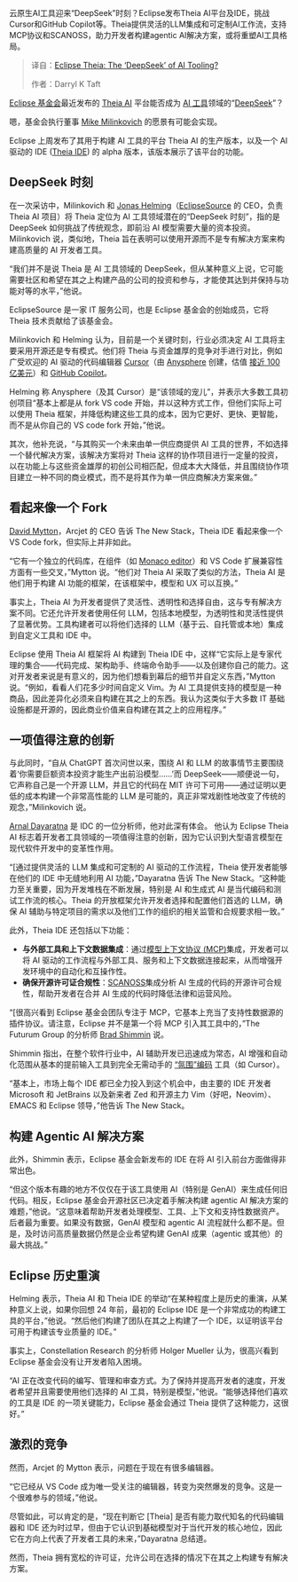 <!--
title: Eclipse Theia：AI工具的“DeepSeek”？
cover: https://cdn.thenewstack.io/media/2025/03/2ba92d47-planet-volumes-w1hqljythcm-unsplash.jpg
summary: 云原生AI工具迎来“DeepSeek”时刻？Eclipse发布Theia AI平台及IDE，挑战Cursor和GitHub Copilot等。Theia提供灵活的LLM集成和可定制AI工作流，支持MCP协议和SCANOSS，助力开发者构建agentic AI解决方案，或将重塑AI工具格局。
-->

云原生AI工具迎来“DeepSeek”时刻？Eclipse发布Theia AI平台及IDE，挑战Cursor和GitHub Copilot等。Theia提供灵活的LLM集成和可定制AI工作流，支持MCP协议和SCANOSS，助力开发者构建agentic AI解决方案，或将重塑AI工具格局。

> 译自：[Eclipse Theia: The ‘DeepSeek’ of AI Tooling?](https://thenewstack.io/eclipse-theia-the-deepseek-of-ai-tooling/)
> 
> 作者：Darryl K Taft

[Eclipse 基金会](https://thenewstack.io/alternative-to-visual-studio-marketplace-gains-momentum/)最近发布的 [Theia AI](https://theia-ide.org/docs/theia_ai/) 平台能否成为 [AI 工具](https://thenewstack.io/ai-powered-coding-developer-tool-trends-to-monitor-in-2025/)领域的“[DeepSeek](https://thenewstack.io/icymi-deepseek-is-an-open-source-success-story/)”？

嗯，基金会执行董事 [Mike Milinkovich](https://www.linkedin.com/in/mikemilinkovich/?originalSubdomain=ca) 的愿景有可能会实现。

Eclipse 上周发布了其用于构建 AI 工具的平台 Theia AI 的生产版本，以及一个 AI 驱动的 IDE ([Theia IDE](https://theia-ide.org/)) 的 alpha 版本，该版本展示了该平台的功能。

## DeepSeek 时刻

在一次采访中，Milinkovich 和 [Jonas Helming](https://www.linkedin.com/in/jonas-helming-76303b28/)（[EclipseSource](https://eclipsesource.com/) 的 CEO，负责 Theia AI 项目）将 Theia 定位为 AI 工具领域潜在的“DeepSeek 时刻”，指的是 DeepSeek 如何挑战了传统观念，即前沿 AI 模型需要大量的资本投资。Milinkovich 说，类似地，Theia 旨在表明可以使用开源而不是专有解决方案来构建高质量的 AI 开发者工具。

“我们并不是说 Theia 是 AI 工具领域的 DeepSeek，但从某种意义上说，它可能需要社区和希望在其之上构建产品的公司的投资和参与，才能使其达到并保持与功能对等的水平，”他说。

EclipseSource 是一家 IT 服务公司，也是 Eclipse 基金会的创始成员，它将 Theia 技术贡献给了该基金会。

Milinkovich 和 Helming 认为，目前是一个关键时刻，行业必须决定 AI 工具将主要采用开源还是专有模式。他们将 Theia 与资金雄厚的竞争对手进行对比，例如广受欢迎的 AI 驱动的代码编辑器 [Cursor](https://thenewstack.io/using-cursor-ai-as-part-of-your-development-workflow/)（由 [Anysphere](https://anysphere.inc/) 创建，估值 [接近 100 亿美元](https://www.bloomberg.com/news/articles/2025-03-07/ai-startup-anysphere-in-talks-for-close-to-10-billion-valuation)）和 [GitHub Copilot](https://thenewstack.io/github-copilot-a-powerful-controversial-autocomplete-for-developers/)。

Helming 称 Anysphere（及其 Cursor）是“该领域的宠儿”，并表示大多数工具初创项目“基本上都是从 fork VS code 开始，并以这种方式工作，但他们实际上可以使用 Theia 框架，并降低构建这些工具的成本，因为它更好、更快、更智能，而不是从你自己的 VS code fork 开始，”他说。

其次，他补充说，“与其购买一个未来由单一供应商提供 AI 工具的世界，不如选择一个替代解决方案，该解决方案将对 Theia 这样的协作项目进行一定量的投资，以在功能上与这些资金雄厚的初创公司相匹配，但成本大大降低，并且围绕协作项目建立一种不同的商业模式，而不是将其作为单一供应商解决方案来做。”

## 看起来像一个 Fork

[David Mytton](https://www.linkedin.com/in/davidmytton/)，Arcjet 的 CEO 告诉 The New Stack，Theia IDE 看起来像一个 VS Code fork，但实际上并非如此。

“它有一个独立的代码库，在组件（如 [Monaco editor](https://microsoft.github.io/monaco-editor/)）和 VS Code 扩展兼容性方面有一些交叉，”Mytton 说。“他们对 Theia AI 采取了类似的方法，Theia AI 是他们用于构建 AI 功能的框架，在该框架中，模型和 UX 可以互换。”

事实上，Theia AI 为开发者提供了灵活性、透明性和选择自由，这与专有解决方案不同。它还允许开发者使用任何 LLM，包括本地模型，为透明性和灵活性提供了显著优势。工具构建者可以将他们选择的 LLM（基于云、自托管或本地）集成到自定义工具和 IDE 中。

Eclipse 使用 Theia AI 框架将 AI 构建到 Theia IDE 中，这样“它实际上是专家代理的集合——代码完成、架构助手、终端命令助手——以及创建你自己的能力。这对开发者来说是有意义的，因为他们想看到幕后的细节并自定义东西，”Mytton 说。“例如，看看人们花多少时间自定义 Vim。为 AI 工具提供支持的模型是一种商品，因此差异化必须来自构建在其之上的东西。我认为这类似于大多数 IT 基础设施都是开源的，因此商业价值来自构建在其之上的应用程序。”

## 一项值得注意的创新

与此同时，“自从 ChatGPT 首次问世以来，围绕 AI 和 LLM 的故事情节主要围绕着‘你需要巨额资本投资才能生产出前沿模型……’而 DeepSeek——顺便说一句，它声称自己是一个开源 LLM，并且它的代码在 MIT 许可下可用——通过证明以更低的成本构建一个非常高性能的 LLM 是可能的，真正非常戏剧性地改变了传统的观念，”Milinkovich 说。

[Arnal Dayaratna](https://www.idc.com/getdoc.jsp?containerId=PRF004946) 是 IDC 的一位分析师，他对此深有体会。
他认为 Eclipse Theia AI 标志着开发者工具领域的一项值得注意的创新，因为它认识到大型语言模型在现代软件开发中的变革性作用。

“[通过提供灵活的 LLM 集成和可定制的 AI 驱动的工作流程，Theia 使开发者能够在他们的 IDE 中无缝地利用 AI 功能，”Dayaratna 告诉 The New Stack。“这种能力至关重要，因为开发堆栈在不断发展，特别是 AI 和生成式 AI 是当代编码和测试工作流的核心。Theia 的开放框架允许开发者选择和配置他们首选的 LLM，确保 AI 辅助与特定项目的需求以及他们工作的组织的相关监管和合规要求相一致。”

此外，Theia IDE 还包括以下功能：

*   **与外部工具和上下文数据集成**：通过[模型上下文协议 (MCP)](https://thenewstack.io/mcp-the-missing-link-between-ai-agents-and-apis/)集成，开发者可以将 AI 驱动的工作流程与外部工具、服务和上下文数据连接起来，从而增强开发环境中的自动化和互操作性。
*   **确保开源许可证合规性**：[SCANOSS](https://www.scanoss.com/)集成分析 AI 生成的代码的开源许可合规性，帮助开发者在合并 AI 生成的代码时降低法律和运营风险。

“[很高兴看到 Eclipse 基金会团队专注于 MCP，它基本上充当了支持性数据源的插件协议。请注意，Eclipse 并不是第一个将 MCP 引入其工具中的，”The Futurum Group 的分析师 [Brad Shimmin](https://www.linkedin.com/in/bradshimmin/) 说。

Shimmin 指出，在整个软件行业中，AI 辅助开发已迅速成为常态，AI 增强和自动化范围从基本的提前输入工具到完全无需动手的 [“氛围”编码](https://thenewstack.io/vibe-coding-where-everyone-can-speak-computer-programming/) 工具（如 Cursor）。

“基本上，市场上每个 IDE 都已全力投入到这个机会中，由主要的 IDE 开发者 Microsoft 和 JetBrains 以及新来者 Zed 和开源主力 Vim（好吧，Neovim）、EMACS 和 Eclipse 领导，”他告诉 The New Stack。

## 构建 Agentic AI 解决方案

此外，Shimmin 表示，Eclipse 基金会新发布的 IDE 在将 AI 引入前台方面做得非常出色。

“但这个版本有趣的地方不仅仅在于该工具使用 AI（特别是 GenAI）来生成任何旧代码。相反，Eclipse 基金会开源社区已决定着手解决构建 agentic AI 解决方案的难题，”他说。“这意味着帮助开发者处理模型、工具、上下文和支持性数据资产。后者最为重要。如果没有数据，GenAI 模型和 agentic AI 流程就什么都不是。但是，及时访问高质量数据仍然是企业希望构建 GenAI 成果（agentic 或其他）的最大挑战。”

## Eclipse 历史重演

Helming 表示，Theia AI 和 Theia IDE 的举动“在某种程度上是历史的重演，从某种意义上说，如果你回想 24 年前，最初的 Eclipse IDE 是一个非常成功的构建工具的平台，”他说。“然后他们构建了团队在其之上构建了一个 IDE，以证明该平台可用于构建该专业质量的 IDE。”

事实上，Constellation Research 的分析师 Holger Mueller 认为，很高兴看到 Eclipse 基金会没有让开发者陷入困境。

“AI 正在改变代码的编写、管理和审查方式。为了保持并提高开发者的速度，开发者希望并且需要使用他们选择的 AI 工具，特别是模型，”他说。“能够选择他们喜欢的工具是 IDE 的一项关键能力，Eclipse 基金会通过 Theia 提供了这种能力，这很好。”

## 激烈的竞争

然而，Arcjet 的 Mytton 表示，问题在于现在有很多编辑器。

“它已经从 VS Code 成为唯一受关注的编辑器，转变为突然爆发的竞争。这是一个很难参与的领域，”他说。

尽管如此，可以肯定的是，“现在判断它 [Theia] 是否有能力取代知名的代码编辑器和 IDE 还为时过早，但由于它认识到基础模型对于当代开发的核心地位，因此它在方向上代表了开发者工具的未来，”Dayaratna 总结道。

然而，Theia 拥有宽松的许可证，允许公司在选择的情况下在其之上构建专有解决方案。